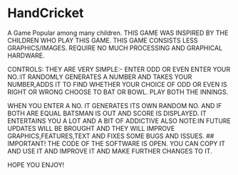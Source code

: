 # HandCricket
A Game Popular among many children. 
THIS GAME WAS INSPIRED BY THE CHILDREN WHO PLAY THIS GAME. THIS GAME CONSISTS LESS GRAPHICS/IMAGES. REQUIRE NO MUCH PROCESSING AND GRAPHICAL HARDWARE.

CONTROLS: THEY ARE VERY SIMPLE:-
ENTER ODD OR EVEN
ENTER YOUR NO.:IT RANDOMLY GENERATES A NUMBER AND TAKES YOUR NUMBER,ADDS IT TO FIND WHETHER YOUR CHOICE OF ODD OR EVEN IS RIGHT OR WRONG 
CHOOSE TO BAT OR BOWL.
PLAY BOTH THE INNINGS.

WHEN YOU ENTER A NO. IT GENERATES ITS OWN RANDOM NO. AND IF BOTH ARE EQUAL BATSMAN IS OUT AND SCORE IS DISPLAYED.
IT ENTERTAINS YOU A LOT AND A BIT OF ADDICTIVE ALSO NOTE:IN FUTURE UPDATES WILL BE BROUGHT AND THEY WILL IMPROVE GRAPHICS,FEATURES,TEXT AND FIXES SOME BUGS AND ISSUES.
                             ## IMPORTANT!
THE CODE OF THE SOFTWARE IS OPEN. YOU CAN COPY IT AND USE IT AND IMPROVE IT AND MAKE FURTHER CHANGES TO IT.
 
HOPE YOU ENJOY!

